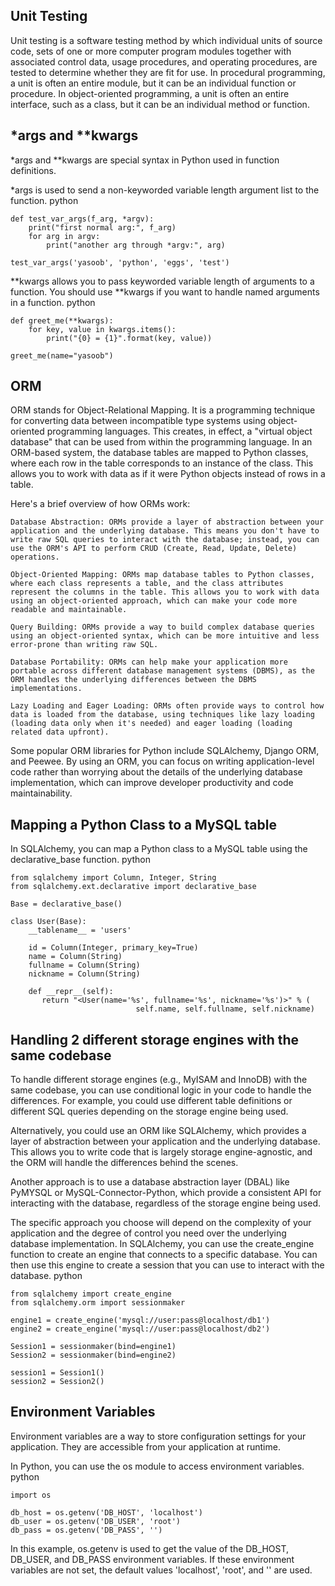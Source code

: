 
## Unit Testing

Unit testing is a software testing method by which individual units of source code, sets of one or more computer program modules together with associated control data, usage procedures, and operating procedures, are tested to determine whether they are fit for use. In procedural programming, a unit is often an entire module, but it can be an individual function or procedure. In object-oriented programming, a unit is often an entire interface, such as a class, but it can be an individual method or function.

## *args and **kwargs

*args and **kwargs are special syntax in Python used in function definitions.

*args is used to send a non-keyworded variable length argument list to the function.
python
```
def test_var_args(f_arg, *argv):
    print("first normal arg:", f_arg)
    for arg in argv:
        print("another arg through *argv:", arg)

test_var_args('yasoob', 'python', 'eggs', 'test')
```
**kwargs allows you to pass keyworded variable length of arguments to a function. You should use **kwargs if you want to handle named arguments in a function.
python
```
def greet_me(**kwargs):
    for key, value in kwargs.items():
        print("{0} = {1}".format(key, value))

greet_me(name="yasoob")
```

## ORM

ORM stands for Object-Relational Mapping. It is a programming technique for converting data between incompatible type systems using object-oriented programming languages. This creates, in effect, a "virtual object database" that can be used from within the programming language.
In an ORM-based system, the database tables are mapped to Python classes, where each row in the table corresponds to an instance of the class. This allows you to work with data as if it were Python objects instead of rows in a table.

Here's a brief overview of how ORMs work:

    Database Abstraction: ORMs provide a layer of abstraction between your application and the underlying database. This means you don't have to write raw SQL queries to interact with the database; instead, you can use the ORM's API to perform CRUD (Create, Read, Update, Delete) operations.

    Object-Oriented Mapping: ORMs map database tables to Python classes, where each class represents a table, and the class attributes represent the columns in the table. This allows you to work with data using an object-oriented approach, which can make your code more readable and maintainable.

    Query Building: ORMs provide a way to build complex database queries using an object-oriented syntax, which can be more intuitive and less error-prone than writing raw SQL.

    Database Portability: ORMs can help make your application more portable across different database management systems (DBMS), as the ORM handles the underlying differences between the DBMS implementations.

    Lazy Loading and Eager Loading: ORMs often provide ways to control how data is loaded from the database, using techniques like lazy loading (loading data only when it's needed) and eager loading (loading related data upfront).

Some popular ORM libraries for Python include SQLAlchemy, Django ORM, and Peewee. By using an ORM, you can focus on writing application-level code rather than worrying about the details of the underlying database implementation, which can improve developer productivity and code maintainability.

## Mapping a Python Class to a MySQL table

In SQLAlchemy, you can map a Python class to a MySQL table using the declarative_base function.
python
```
from sqlalchemy import Column, Integer, String
from sqlalchemy.ext.declarative import declarative_base

Base = declarative_base()

class User(Base):
    __tablename__ = 'users'

    id = Column(Integer, primary_key=True)
    name = Column(String)
    fullname = Column(String)
    nickname = Column(String)

    def __repr__(self):
       return "<User(name='%s', fullname='%s', nickname='%s')>" % (
                            self.name, self.fullname, self.nickname)
```

## Handling 2 different storage engines with the same codebase
To handle different storage engines (e.g., MyISAM and InnoDB) with the same codebase, you can use conditional logic in your code to handle the differences. For example, you could use different table definitions or different SQL queries depending on the storage engine being used.

Alternatively, you could use an ORM like SQLAlchemy, which provides a layer of abstraction between your application and the underlying database. This allows you to write code that is largely storage engine-agnostic, and the ORM will handle the differences behind the scenes.

Another approach is to use a database abstraction layer (DBAL) like PyMYSQL or MySQL-Connector-Python, which provide a consistent API for interacting with the database, regardless of the storage engine being used.

The specific approach you choose will depend on the complexity of your application and the degree of control you need over the underlying database implementation.
In SQLAlchemy, you can use the create_engine function to create an engine that connects to a specific database. You can then use this engine to create a session that you can use to interact with the database.
python
```
from sqlalchemy import create_engine
from sqlalchemy.orm import sessionmaker

engine1 = create_engine('mysql://user:pass@localhost/db1')
engine2 = create_engine('mysql://user:pass@localhost/db2')

Session1 = sessionmaker(bind=engine1)
Session2 = sessionmaker(bind=engine2)

session1 = Session1()
session2 = Session2()
```

## Environment Variables

Environment variables are a way to store configuration settings for your application. They are accessible from your application at runtime.

In Python, you can use the os module to access environment variables.
python
```
import os

db_host = os.getenv('DB_HOST', 'localhost')
db_user = os.getenv('DB_USER', 'root')
db_pass = os.getenv('DB_PASS', '')
```
In this example, os.getenv is used to get the value of the DB_HOST, DB_USER, and DB_PASS environment variables. If these environment variables are not set, the default values 'localhost', 'root', and '' are used.
